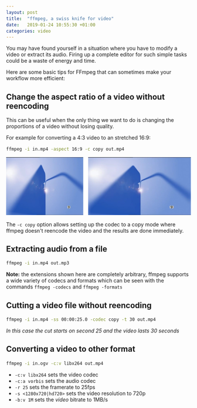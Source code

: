 ```yaml
---
layout: post
title:  "ffmpeg, a swiss knife for video"
date:   2019-01-24 10:55:30 +01:00
categories: video
---
```


You may have found yourself in a situation where you have to modify a video or extract its audio. Firing up a complete editor for such simple tasks could be a waste of energy and time.

Here are some basic tips for FFmpeg that can sometimes make your workflow more efficient:

## Change the aspect ratio of a video without reencoding

This can be useful when the only thing we want to do is changing the proportions of a video without losing quality.

For example for converting a 4:3 video to an stretched 16:9:

```bash
ffmpeg -i in.mp4 -aspect 16:9 -c copy out.mp4
```

![4:3 to 16:9](/assets/img/ffmpeg_aspect.png)

The `-c copy` option allows setting up the codec to a copy mode where ffmpeg doesn't reencode the video and the results are done immediately.

## Extracting audio from a file

```bash
ffmpeg -i in.mp4 out.mp3
```

**Note:** the extensions shown here are completely arbitrary, ffmpeg supports a wide variety of codecs and formats which can be seen with the commands `ffmpeg -codecs` and `ffmpeg -formats`

## Cutting a video file without reencoding

```bash
ffmpeg -i in.mp4 -ss 00:00:25.0 -codec copy -t 30 out.mp4
```

_In this case the cut starts on second 25 and the video lasts 30 seconds_

## Converting a video to other format

```bash
ffmpeg -i in.ogv -c:v libx264 out.mp4
```

* `-c:v libx264` sets the video codec
* `-c:a vorbis` sets the audio codec
* `-r 25` sets the framerate to 25fps
* `-s <1280x720|hd720>` sets the video resolution to 720p
* `-b:v 1M` sets the _video_ bitrate to 1MB/s

